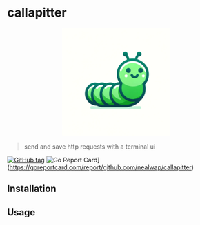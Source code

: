# callapitter

<p align="center">
    <img src="./img/callapitter.png" alt="callapitter" width="250"/>
</p>

> send and save http requests with a terminal ui

[![GitHub tag](https://img.shields.io/github/tag/nealwp/callapitter.svg)](https://github.com/nealwp/callapitter/releases/latest) ![Go Report Card](https://goreportcard.com/badge/github.com/nealwp/callapitter)](https://goreportcard.com/report/github.com/nealwap/callapitter)

## Installation

## Usage


